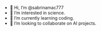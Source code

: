 - 👋 Hi, I’m @sabrinamac777
- 👀 I’m interested in science.
- 🌱 I’m currently learning coding.
- 💞️ I’m looking to collaborate on AI projects.


<!---
sabrinamac777/sabrinamac777 is a ✨ special ✨ repository because its `README.md` (this file) appears on your GitHub profile.
You can click the Preview link to take a look at your changes.
--->
